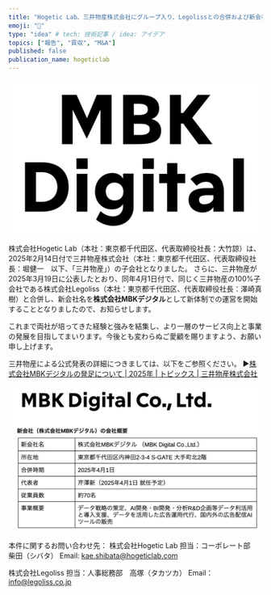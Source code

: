 ```yaml
---
title: "Hogetic Lab、三井物産株式会社にグループ入り、Legolissとの合併および新会社発足のお知らせ"
emoji: "🐙"
type: "idea" # tech: 技術記事 / idea: アイデア
topics: ["報告", "買収", "M&A"]
published: false
publication_name: hogeticlab
---
```


![会社概要](/images/articles/a97fdd485ca428_2.png)

株式会社Hogetic Lab（本社：東京都千代田区、代表取締役社長：大竹諒）は、2025年2月14日付で三井物産株式会社（本社：東京都千代田区、代表取締役社長：堀健一　以下、「三井物産」）の子会社となりました。
さらに、三井物産が2025年3月19日に公表したとおり、同年4月1日付で、同じく三井物産の100%子会社である株式会社Legoliss（本社：東京都千代田区、代表取締役社長：澤崎真樹）と合併し、新会社名を**株式会社MBKデジタル**として新体制での運営を開始することとなりましたので、お知らせします。

これまで両社が培ってきた経験と強みを結集し、より一層のサービス向上と事業の発展を目指してまいります。今後とも変わらぬご愛顧を賜りますよう、お願い申し上げます。

三井物産による公式発表の詳細につきましては、以下をご参照ください。
▶[株式会社MBKデジタルの発足について | 2025年 | トピックス | 三井物産株式会社](https://www.mitsui.com/jp/ja/topics/2025/1251018_14877.html)

![会社概要](/images/articles/a97fdd485ca428_1.png)

本件に関するお問い合わせ先：
株式会社Hogetic Lab
担当：コーポレート部　柴田（シバタ）
Email: kae.shibata@hogeticlab.com

株式会社Legoliss
担当：人事総務部　高塚（タカツカ）
Email：info@legoliss.co.jp